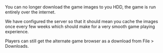 You can no longer download the game images to you HDD, the game is run entirely over the internet.

We have configured the server so that it should mean you cache the images once every few weeks which should make for a very smooth game playing experience.

Players can still get the alternate game browser as a download from File > Downloads.